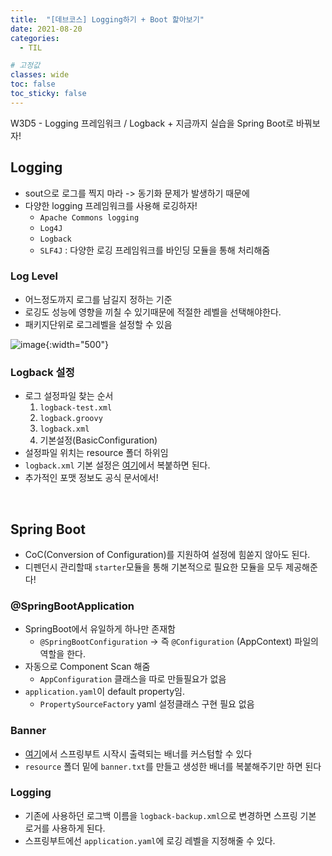 ```yaml
---
title:  "[데브코스] Logging하기 + Boot 핥아보기"
date: 2021-08-20
categories: 
  - TIL

# 고정값
classes: wide
toc: false
toc_sticky: false
---
```


W3D5 - Logging 프레임워크 / Logback + 지금까지 실습을 Spring Boot로 바꿔보자!


## Logging

- sout으로 로그를 찍지 마라 -> 동기화 문제가 발생하기 때문에
- 다양한 logging 프레임워크를 사용해 로깅하자!
    - `Apache Commons logging`
    - `Log4J`
    - `Logback`
    - `SLF4J` : 다양한 로깅 프레임워크를 바인딩 모듈을 통해 처리해줌

### Log Level

- 어느정도까지 로그를 남길지 정하는 기준
- 로깅도 성능에 영향을 끼칠 수 있기때문에 적절한 레벨을 선택해야한다.
- 패키지단위로 로그레벨을 설정할 수 있음

![image](https://user-images.githubusercontent.com/71180414/130343720-2260965a-a2f1-43c8-89e2-6a76ddb545eb.png){:width="500"}

### Logback 설정

- 로그 설정파일 찾는 순서
    1. `logback-test.xml`
    2. `logback.groovy`
    3. `logback.xml`
    4. 기본설정(BasicConfiguration)
- 설정파일 위치는 resource 폴더 하위임 
- `logback.xml` 기본 설정은 [여기](http://logback.qos.ch/manual/configuration.html)에서 복붙하면 된다.
- 추가적인 포맷 정보도 공식 문서에서!

<br>

## Spring Boot

- CoC(Conversion of Configuration)를 지원하여 설정에 힘쏟지 않아도 된다.
- 디펜던시 관리할때 `starter`모듈을 통해 기본적으로 필요한 모듈을 모두 제공해준다!

### @SpringBootApplication

- SpringBoot에서 유일하게 하나만 존재함 
    - `@SpringBootConfiguration` -> 즉 `@Configuration` (AppContext) 파일의 역할을 한다.
- 자동으로 Component Scan 해줌
    - `AppConfiguration` 클래스을 따로 만들필요가 없음
- `application.yaml`이 default property임. 
    - `PropertySourceFactory` yaml 설정클래스 구현 필요 없음

### Banner

- [여기](http://patorjk.com/software/taag/#p=display&f=Graffiti&t=Type%20Something%20)에서 스프링부트 시작시 출력되는 배너를 커스텀할 수 있다
- `resource` 폴더 밑에 `banner.txt`를 만들고 생성한 배너를 복붙해주기만 하면 된다

### Logging

- 기존에 사용하던 로그백 이름을 `logback-backup.xml`으로 변경하면 스프링 기본 로거를 사용하게 된다.
- 스프링부트에선 `application.yaml`에 로깅 레벨을 지정해줄 수 있다.

<br>